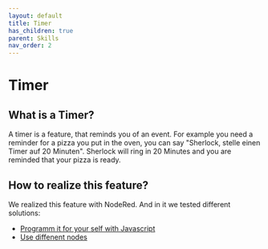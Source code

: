 ```yaml
---
layout: default
title: Timer
has_children: true
parent: Skills
nav_order: 2
---
```


# Timer

## What is a Timer?
A timer is a feature, that reminds you of an event. For example you need a reminder for a pizza you put in the oven, 
you can say "Sherlock, stelle einen Timer auf 20 Minuten". Sherlock will ring in 20 Minutes and you are reminded that your pizza is ready.

## How to realize this feature?
We realized this feature with NodeRed. And in it we tested different solutions:
- [Programm it for your self with Javascript](timer-js)
- [Use diffenent nodes](timer-nodes)


